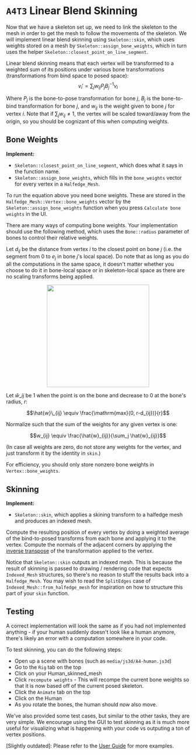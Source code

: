 # `A4T3` Linear Blend Skinning

Now that we have a skeleton set up, we need to link the skeleton to the mesh in order to get the mesh to follow the movements of the skeleton. We will implement linear blend skinning using `Skeleton::skin`, which uses weights stored on a mesh by `Skeleton::assign_bone_weights`, which in turn uses the helper `Skeleton::closest_point_on_line_segment`.

Linear blend skinning means that each vertex will be transformed to a weighted sum of its positions under various bone transformations (transformations from bind space to posed space):
$$v_i' = \sum_j w_{ij} P_j B_j^{-1} v_i$$

Where $P_j$ is the bone-to-pose transformation for bone $j$, $B_j$ is the bone-to-bind transformation for bone $j$, and $w_{ij}$ is the weight given to bone $j$ for vertex $i$. Note that if $\sum_j w_{ij} \ne 1$, the vertex will be scaled toward/away from the origin, so you should be cognizant of this when computing weights.

## Bone Weights

**Implement:**
- `Skeleton::closest_point_on_line_segment`, which does what it says in the function name.
- `Skeleton::assign_bone_weights`, which fills in the `bone_weights` vector for every vertex in a `Halfedge_Mesh`.

To run the equation above you need bone weights. These are stored in the `Halfedge_Mesh::Vertex::bone_weights` vector by the `Skeleton::assign_bone_weights` function when you press `Calculate bone weights` in the UI.

There are many ways of computing bone weights. Your implementation should use the following method, which uses the `Bone::radius` parameter of bones to control their relative weights.

Let $d_{ij}$ be the distance from vertex $i$ to the closest point on bone $j$ (i.e. the segment from $0$ to $e_j$ in bone $j$'s local space). Do note that as long as you do all the computations in the same space, it doesn't matter whether you choose to do it in bone-local space or in skeleton-local space as there are no scaling transforms being applied.

<p align="center">
    <img src="T3/closest_on_line_segment.png" style="height:280px">
</p>

Let $\hat{w}\_{ij}$ be $1$ when the point is on the bone and decrease to $0$ at the bone's radius, $r$:

$$\hat{w}\_{ij} \equiv \frac{\mathrm{max}(0, r-d_{ij})}{r}$$

Normalize such that the sum of the weights for any given vertex is one:

$$w_{ij} \equiv \frac{\hat{w}_{ij}}{\sum_j \hat{w}_{ij}}$$

(In case all weights are zero, do not store any weights for the vertex, and just transform it by the identity in `skin`.)

For efficiency, you should only store nonzero bone weights in `Vertex::bone_weights`.

## Skinning

**Implement:**
- `Skeleton::skin`, which applies a skining transform to a halfedge mesh and produces an indexed mesh.

Compute the resulting position of every vertex by doing a weighted average of the bind-to-posed transforms from each bone and applying it to the vertex.
Compute the normals of the adjacent corners by applying the [inverse transpose](https://paroj.github.io/gltut/Illumination/Tut09%20Normal%20Transformation.html) of the transformation applied to the vertex.

Notice that `Skeleton::skin` outputs an indexed mesh. This is because the result of skinning is passed to drawing / rendering code that expects `Indexed_Mesh` structures, so there's no reason to stuff the results back into a `Halfedge_Mesh`. You may wish to read the `SplitEdges` case of `Indexed_Mesh::from_halfedge_mesh` for inspiration on how to structure this part of your `skin` function.


## Testing

A correct implementation will look the same as if you had not implemented anything - if your human suddenly doesn't look like a human anymore, there's likely an error with a computation somewhere in your code.

To test skinning, you can do the following steps:
- Open up a scene with bones (such as `media/js3d/A4-human.js3d`)
- Go to the `Rig` tab on the top
- Click on your Human_skinned_mesh
- Click `recompute weights` - This will recompe the current bone weights so that it is now based off of the current posed skeleton.
- Click the `Animate` tab on the top
- Click on the Human
- As you rotate the bones, the human should now also move.

We've also provided some test cases, but similar to the other tasks, they are very simple. We encourage using the GUI to test skinning as it is much more useful for visualizing what is happening with your code vs outputing a ton of vertex positions.

[Slightly outdated]: Please refer to the [User Guide](https://cmu-graphics.github.io/Scotty3D-docs/guide/animate_mode/) for more examples.
